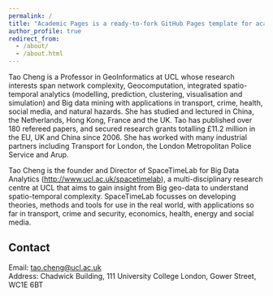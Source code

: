 ```yaml
---
permalink: /
title: "Academic Pages is a ready-to-fork GitHub Pages template for academic personal websites"
author_profile: true
redirect_from: 
  - /about/
  - /about.html
---
```

Tao Cheng is a Professor in GeoInformatics at UCL whose research interests span network complexity, Geocomputation, integrated spatio-temporal analytics (modelling, prediction, clustering, visualisation and simulation) and Big data mining with applications in transport, crime, health, social media, and natural hazards. She has studied and lectured in China, the Netherlands, Hong Kong, France and the UK. Tao has published over 180 refereed papers, and secured research grants totalling £11.2 million in the EU, UK and China since 2006. She has worked with many industrial partners including Transport for London, the London Metropolitan Police Service and Arup.

Tao Cheng is the founder and Director of SpaceTimeLab for Big Data Analytics (http://www.ucl.ac.uk/spacetimelab), a multi-disciplinary research centre at UCL that aims to gain insight from Big geo-data to understand spatio-temporal complexity. SpaceTimeLab focusses on developing theories, methods and tools for use in the real world, with applications so far in transport, crime and security, economics, health, energy and social media.

Contact  
------  
Email: tao.cheng@ucl.ac.uk  
Address: Chadwick Building, 111 University College London, Gower Street, WC1E 6BT  

